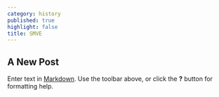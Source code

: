 ```yaml
---
category: history
published: true
highlight: false
title: SMVE
---
```

## A New Post

Enter text in [Markdown](http://daringfireball.net/projects/markdown/). Use the toolbar above, or click the **?** button for formatting help.
